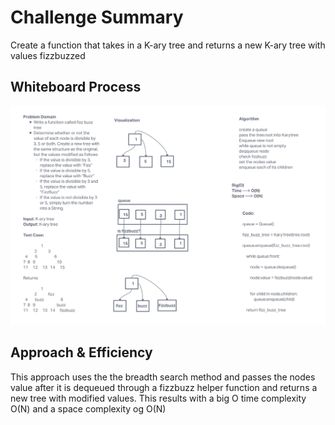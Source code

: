 # Challenge Summary

Create a function that takes in a K-ary tree and returns a new K-ary tree with values fizzbuzzed

## Whiteboard Process

![tree fizz buzz](tree-fizz-buzz.JPG)

## Approach & Efficiency

This approach uses the the breadth search method and passes the nodes value after it is dequeued through a fizzbuzz helper function and returns a new tree with modified values. This results with a big O time complexity O(N) and a space complexity og O(N)

